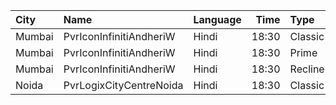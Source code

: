 | City   | Name                    | Language |  Time | Type     | Price | Capacity | Booked |
| :----- | :---------------------- | :------- | ----: | :------- | ----: | -------: | -----: |
| Mumbai | PvrIconInfinitiAndheriW | Hindi    | 18:30 | Classic  |  160₹ |       45 |     29 |
| Mumbai | PvrIconInfinitiAndheriW | Hindi    | 18:30 | Prime    |  180₹ |      179 |     97 |
| Mumbai | PvrIconInfinitiAndheriW | Hindi    | 18:30 | Recliner |  300₹ |       12 |     12 |
| Noida  | PvrLogixCityCentreNoida | Hindi    | 18:30 | Classic  |  260₹ |       48 |      2 |